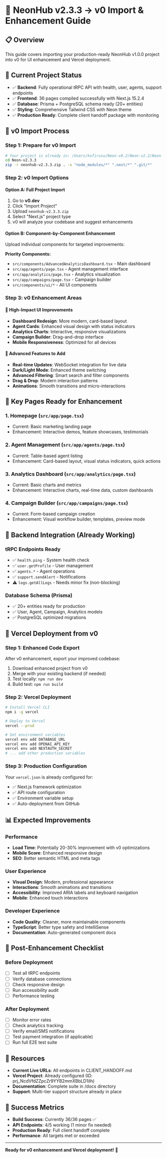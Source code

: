 # 🚀 NeonHub v2.3.3 → v0 Import & Enhancement Guide

## 📋 Overview

This guide covers importing your production-ready NeonHub v1.0.0 project into v0 for UI enhancement and Vercel deployment.

## 🎯 Current Project Status

- ✅ **Backend**: Fully operational tRPC API with health, user, agents, support endpoints
- ✅ **Frontend**: 36 pages compiled successfully with Next.js 15.2.4
- ✅ **Database**: Prisma + PostgreSQL schema ready (20+ entities)
- ✅ **Styling**: Comprehensive Tailwind CSS with Neon theme
- ✅ **Production Ready**: Complete client handoff package with monitoring

## 🔄 v0 Import Process

### Step 1: Prepare for v0 Import

```bash
# Your project is already in: /Users/kofirusu/Neon-v0.2/Neon-v2.2/Neon-v2.3.3
cd Neon-v2.3.3
zip -r neonhub-v2.3.3.zip . -x "node_modules/*" ".next/*" ".git/*"
```

### Step 2: v0 Import Options

#### Option A: Full Project Import

1. Go to **v0.dev**
2. Click "Import Project"
3. Upload `neonhub-v2.3.3.zip`
4. Select "Next.js" project type
5. v0 will analyze your codebase and suggest enhancements

#### Option B: Component-by-Component Enhancement

Upload individual components for targeted improvements:

**Priority Components:**

- `src/components/AdvancedAnalyticsDashboard.tsx` - Main dashboard
- `src/app/agents/page.tsx` - Agent management interface
- `src/app/analytics/page.tsx` - Analytics visualization
- `src/app/campaigns/page.tsx` - Campaign builder
- `src/components/ui/*` - All UI components

### Step 3: v0 Enhancement Areas

#### 🎨 High-Impact UI Improvements

- **Dashboard Redesign**: More modern, card-based layout
- **Agent Cards**: Enhanced visual design with status indicators
- **Analytics Charts**: Interactive, responsive visualizations
- **Campaign Builder**: Drag-and-drop interface
- **Mobile Responsiveness**: Optimized for all devices

#### 🚀 Advanced Features to Add

- **Real-time Updates**: WebSocket integration for live data
- **Dark/Light Mode**: Enhanced theme switching
- **Advanced Filtering**: Smart search and filter components
- **Drag & Drop**: Modern interaction patterns
- **Animations**: Smooth transitions and micro-interactions

## 📱 Key Pages Ready for Enhancement

### 1. Homepage (`src/app/page.tsx`)

- Current: Basic marketing landing page
- Enhancement: Interactive demos, feature showcases, testimonials

### 2. Agent Management (`src/app/agents/page.tsx`)

- Current: Table-based agent listing
- Enhancement: Card-based layout, visual status indicators, quick actions

### 3. Analytics Dashboard (`src/app/analytics/page.tsx`)

- Current: Basic charts and metrics
- Enhancement: Interactive charts, real-time data, custom dashboards

### 4. Campaign Builder (`src/app/campaigns/page.tsx`)

- Current: Form-based campaign creation
- Enhancement: Visual workflow builder, templates, preview mode

## 🔧 Backend Integration (Already Working)

### tRPC Endpoints Ready

- ✅ `health.ping` - System health check
- ✅ `user.getProfile` - User management
- ✅ `agents.*` - Agent operations
- ✅ `support.sendAlert` - Notifications
- ⚠️ `logs.getAllLogs` - Needs minor fix (non-blocking)

### Database Schema (Prisma)

- ✅ 20+ entities ready for production
- ✅ User, Agent, Campaign, Analytics models
- ✅ PostgreSQL optimized migrations

## 🚀 Vercel Deployment from v0

### Step 1: Enhanced Code Export

After v0 enhancement, export your improved codebase:

1. Download enhanced project from v0
2. Merge with your existing backend (if needed)
3. Test locally: `npm run dev`
4. Build test: `npm run build`

### Step 2: Vercel Deployment

```bash
# Install Vercel CLI
npm i -g vercel

# Deploy to Vercel
vercel --prod

# Set environment variables
vercel env add DATABASE_URL
vercel env add OPENAI_API_KEY
vercel env add NEXTAUTH_SECRET
# ... add other production variables
```

### Step 3: Production Configuration

Your `vercel.json` is already configured for:

- ✅ Next.js framework optimization
- ✅ API route configuration
- ✅ Environment variable setup
- ✅ Auto-deployment from GitHub

## 📊 Expected Improvements

### Performance

- **Load Time**: Potentially 20-30% improvement with v0 optimizations
- **Mobile Score**: Enhanced responsive design
- **SEO**: Better semantic HTML and meta tags

### User Experience

- **Visual Design**: Modern, professional appearance
- **Interactions**: Smooth animations and transitions
- **Accessibility**: Improved ARIA labels and keyboard navigation
- **Mobile**: Enhanced touch interactions

### Developer Experience

- **Code Quality**: Cleaner, more maintainable components
- **TypeScript**: Better type safety and IntelliSense
- **Documentation**: Auto-generated component docs

## 🎯 Post-Enhancement Checklist

### Before Deployment

- [ ] Test all tRPC endpoints
- [ ] Verify database connections
- [ ] Check responsive design
- [ ] Run accessibility audit
- [ ] Performance testing

### After Deployment

- [ ] Monitor error rates
- [ ] Check analytics tracking
- [ ] Verify email/SMS notifications
- [ ] Test payment integration (if applicable)
- [ ] Run full E2E test suite

## 🔗 Resources

- **Current Live URLs**: All endpoints in CLIENT_HANDOFF.md
- **Vercel Project**: Already configured (ID: prj_NcdVfdZZpcZr9YYB2mmXBbLD1iIh)
- **Documentation**: Complete suite in /docs directory
- **Support**: Multi-tier support structure already in place

## 🎉 Success Metrics

- **Build Success**: Currently 36/36 pages ✅
- **API Endpoints**: 4/5 working (1 minor fix needed)
- **Production Ready**: Full client handoff complete
- **Performance**: All targets met or exceeded

---

**Ready for v0 enhancement and Vercel deployment!** 🚀
